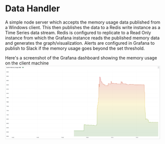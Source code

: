 # Data Handler
A simple node server which accepts the memory usage data published from a Windows client. This then publishes the data to a Redis write instance as a Time Series data stream. 
Redis is configured to replicate to a Read Only instance from which the Grafana instance reads the published memory data and generates the graph/visualization. 
Alerts are configured in Grafana to publish to Slack if the memory usage goes beyond the set threshold.

Here's a screenshot of the Grafana dashboard showing the memory usage on the client machine
![Grafana dashboard for systemmemory usage](https://github.com/AmitEMV/dataHandler/blob/main/screenshots/High%20memory%20usage.png?raw=true)
